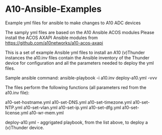 # A10-Ansible-Examples
Example yml files for ansible to make changes to A10 ADC devices

The samply yml files are based on the A10 Ansible ACOS modules
Please install the ACOS AXAPI Ansible modules from https://github.com/a10networks/a10-acos-axapi

This is a set of example Ansible yml files to install an A10 (v)Thunder instances 
the a10.inv files contain the Ansible inventory of the Thunder device for configuration 
and all the parameters needed to deploy the yml files.  

Sample ansible command: ansible-playbook -i a10.inv deploy-a10.yml -vvv

The files perform the following functions (all parameters red from the a10.inv file):

a10-set-hostname.yml
a10-set-DNS.yml
a10-set-timezone.yml
a10-set-NTP.yml
a10-set-vlan.yml
a10-set-ip.yml
a10-set-dfg.yml
a10-set-license.yml
a10-wr-mem.yml

deploy-a10.yml - aggrigated playbook, from the list above, to deploy a (v)Thunder device.


